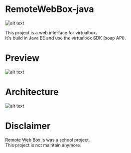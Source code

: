 # RemoteWebBox-java

![alt text](https://github.com/romainmnr/RemoteWebBox-java/blob/master/assets/1024-1024-max.png "Logo")

This project is a web interface for virtualbox.<br>
It's build in Java EE and use the virtualbox SDK (soap API).<br>

# Preview


![alt text](https://github.com/romainmnr/RemoteWebBox-java/blob/master/assets/preview.png "Logo")

# Architecture


![alt text](https://github.com/romainmnr/RemoteWebBox-java/blob/master/assets/SchemaComp.jpg"Logo")


# Disclaimer

Remote Web Box is was a school project.<br>
This project is not maintain anymore.
<br>
